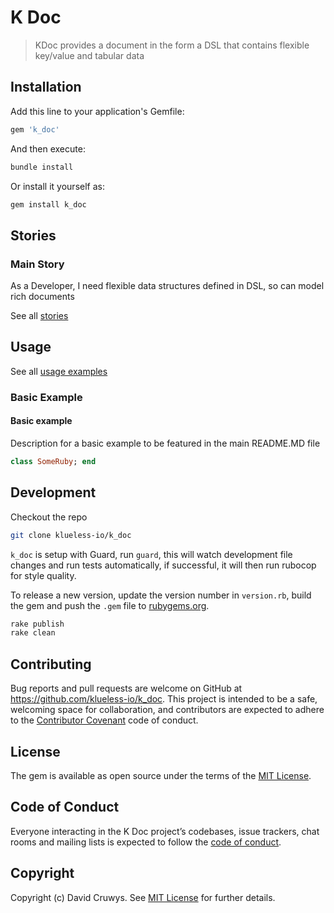 # K Doc

> KDoc provides a document in the form a DSL that contains flexible key/value and tabular data

## Installation

Add this line to your application's Gemfile:

```ruby
gem 'k_doc'
```

And then execute:

```bash
bundle install
```

Or install it yourself as:

```bash
gem install k_doc
```

## Stories

### Main Story

As a Developer, I need flexible data structures defined in DSL, so can model rich documents

See all [stories](./STORIES.md)

## Usage

See all [usage examples](./USAGE.md)

### Basic Example

#### Basic example

Description for a basic example to be featured in the main README.MD file

```ruby
class SomeRuby; end
```

## Development

Checkout the repo

```bash
git clone klueless-io/k_doc
```

`k_doc` is setup with Guard, run `guard`, this will watch development file changes and run tests automatically, if successful, it will then run rubocop for style quality.

To release a new version, update the version number in `version.rb`, build the gem and push the `.gem` file to [rubygems.org](https://rubygems.org).

```bash
rake publish
rake clean
```

## Contributing

Bug reports and pull requests are welcome on GitHub at https://github.com/klueless-io/k_doc. This project is intended to be a safe, welcoming space for collaboration, and contributors are expected to adhere to the [Contributor Covenant](http://contributor-covenant.org) code of conduct.

## License

The gem is available as open source under the terms of the [MIT License](https://opensource.org/licenses/MIT).

## Code of Conduct

Everyone interacting in the K Doc project’s codebases, issue trackers, chat rooms and mailing lists is expected to follow the [code of conduct](https://github.com/klueless-io/k_doc/blob/master/CODE_OF_CONDUCT.md).

## Copyright

Copyright (c) David Cruwys. See [MIT License](LICENSE.txt) for further details.
